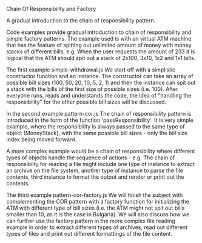 Chain Of Responsibility and Factory

A gradual introduction to the chain of responsibility pattern.

Code examples provide gradual introduction to chain of responsibility and simple factory patterns. The example used is with an virtual ATM machine that has the feature of spitting out unlimited amount of money with money stacks of different bills. e.g. When the user requests the amount of 233 it is logical that the ATM should spit out a stack of 2x100, 3x10, 1x2 and 1x1 bills.

The first example simple-withdrawal.js 
We start off with a simplistic constructor function and an instance. The constructor can take an array of possible bill sizes (100, 50, 20, 10, 5, 2, 1) and then the instance can spit out a stack with the bills of the first size of possible sizes (i.e. 100). After everyone runs, reads and understands the code, the idea of "handling the responsibility" for the other possible bill sizes will be discussed.

In the second example pattern-cor.js
The chain of responsibility pattern is introduced in the form of the function 'passResponsibility'. It is very simple example, where the responsibility is always passed to the same type of object (MoneyStack), with the same possible bill sizes - only the bill size index being moved forward. 

A more complex example would be a chain of responsibility where different types of objects handle the sequence of actions - e.g. The chain of responsibilty for reading a file might include one type of instance to extract an archive on the file system, another type of instance to parse the file contents, third instance to format the output and render or print out the contents.


The third example pattern-cor-factory.js
We will finish the subject with complementing the COR pattern with a factory function for initializing the ATM with different type of bill sizes (i.e. the ATM might not spit out bills smaller than 10, as it is the case in Bulgaria). We will also discuss how we can further use the factory pattern in the more complex file reading example in order to extract different types of archives, read out different types of files and print out different formattings of the file content.


